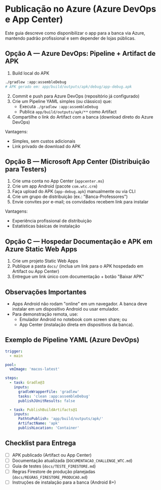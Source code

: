 # Publicação no Azure (Azure DevOps e App Center)

Este guia descreve como disponibilizar o app para a banca via Azure, mantendo padrão profissional e sem depender de lojas públicas.

## Opção A — Azure DevOps: Pipeline + Artifact de APK

1. Build local do APK
```bash
./gradlew :app:assembleDebug
# APK gerado em: app/build/outputs/apk/debug/app-debug.apk
```
2. Commit e push para Azure DevOps (repositório já configurado)
3. Crie um Pipeline YAML simples (ou clássico) que:
   - Executa `./gradlew :app:assembleDebug`
   - Publica `app/build/outputs/apk/**` como Artifact
4. Compartilhe o link do Artifact com a banca (download direto do Azure DevOps)

Vantagens:
- Simples, sem custos adicionais
- Link privado de download do APK

## Opção B — Microsoft App Center (Distribuição para Testers)

1. Crie uma conta no App Center (`appcenter.ms`)
2. Crie um app Android (pacote `com.wtc.crm`)
3. Faça upload do APK (`app-debug.apk`) manualmente ou via CLI
4. Crie um grupo de distribuição (ex.: "Banca-Professores")
5. Envie convites por e-mail; os convidados recebem link para instalar

Vantagens:
- Experiência profissional de distribuição
- Estatísticas básicas de instalação

## Opção C — Hospedar Documentação e APK em Azure Static Web Apps

1. Crie um projeto Static Web Apps
2. Publique a pasta `docs/` (inclua um link para o APK hospedado em Artifact ou App Center)
3. Entregue um link único com documentação + botão "Baixar APK"

## Observações Importantes

- Apps Android não rodam "online" em um navegador. A banca deve instalar em um dispositivo Android ou usar emulador.
- Para demonstração remota, use: 
  - Emulador Android no notebook com screen share; ou
  - App Center (instalação direta em dispositivos da banca).

## Exemplo de Pipeline YAML (Azure DevOps)

```yaml
trigger:
  - main

pool:
  vmImage: 'macos-latest'

steps:
  - task: Gradle@3
    inputs:
      gradleWrapperFile: 'gradlew'
      tasks: 'clean :app:assembleDebug'
      publishJUnitResults: false

  - task: PublishBuildArtifacts@1
    inputs:
      PathtoPublish: 'app/build/outputs/apk/'
      ArtifactName: 'apk'
      publishLocation: 'Container'
```

## Checklist para Entrega

- [ ] APK publicado (Artifact ou App Center)
- [ ] Documentação atualizada (`DOCUMENTACAO_CHALLENGE_WTC.md`)
- [ ] Guia de testes (`docs/TESTE_FIRESTORE.md`)
- [ ] Regras Firestore de produção planejadas (`docs/REGRAS_FIRESTORE_PRODUCAO.md`)
- [ ] Instruções de instalação para a banca (Android 8+)
